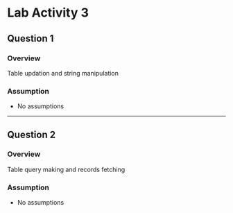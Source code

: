 ﻿# Lab Activity 3
## Question 1
### Overview
Table updation and string manipulation



### Assumption
- No assumptions
***

## Question 2
### Overview
Table query making and records fetching



### Assumption
- No assumptions

